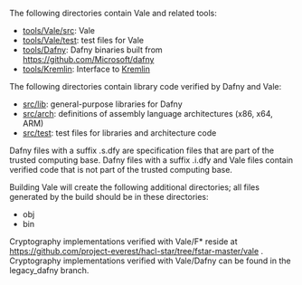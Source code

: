 The following directories contain Vale and related tools:

* [tools/Vale/src](./tools/Vale/src): Vale
* [tools/Vale/test](./tools/Vale/test): test files for Vale
* [tools/Dafny](./tools/Dafny): Dafny binaries built from https://github.com/Microsoft/dafny
* [tools/Kremlin](./tools/Kremlin): Interface to [Kremlin](https://www.github.com/FStarLang/Kremlin)

The following directories contain library code verified by Dafny and Vale:

* [src/lib](./src/lib): general-purpose libraries for Dafny
* [src/arch](./src/arch): definitions of assembly language architectures (x86, x64, ARM)
* [src/test](./src/test): test files for libraries and architecture code

Dafny files with a suffix .s.dfy are specification files that are part of the trusted computing base.
Dafny files with a suffix .i.dfy and Vale files contain verified code that is not part of the trusted computing base.

Building Vale will create the following additional directories;
all files generated by the build should be in these directories:

* obj
* bin

Cryptography implementations verified with Vale/F* reside at https://github.com/project-everest/hacl-star/tree/fstar-master/vale .
Cryptography implementations verified with Vale/Dafny can be found in the legacy_dafny branch.
